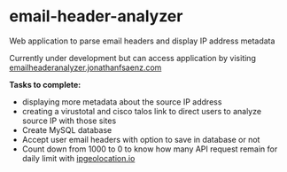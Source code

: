 # email-header-analyzer
Web application to parse email headers and display IP address metadata

Currently under development but can access application by visiting [emailheaderanalyzer.jonathanfsaenz.com](https://emailheaderanalyzer.jonathanfsaenz.com)

**Tasks to complete:**

- displaying more metadata about the source IP address
- creating a virustotal and cisco talos link to direct users to analyze source IP with those sites
- Create MySQL database
- Accept user email headers with option to save in database or not
- Count down from 1000 to 0 to know how many API request remain for daily limit with [ipgeolocation.io](https://ipgeolocation.io)
